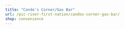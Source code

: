 ```yaml
---
title: "Cando's Corner/Gas Bar"
url: /pic-river-first-nation/candos-corner-gas-bar/
shop: convenience
---
```

